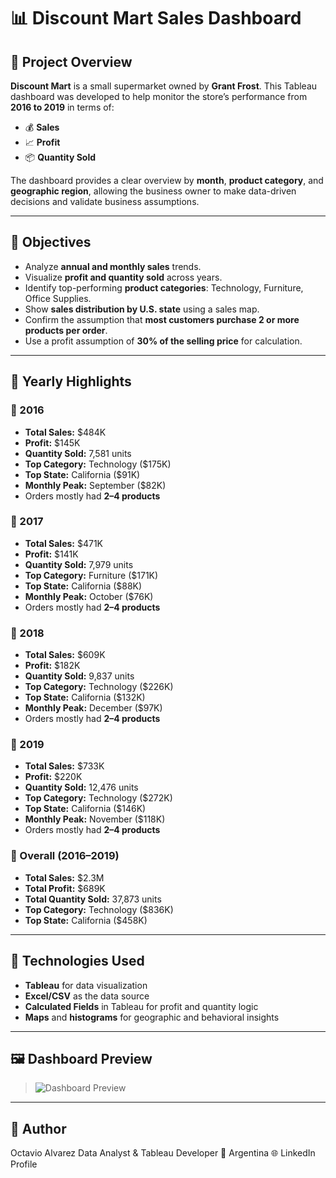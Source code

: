 # 📊 Discount Mart Sales Dashboard

## 🛒 Project Overview

**Discount Mart** is a small supermarket owned by **Grant Frost**. This Tableau dashboard was developed to help monitor the store’s performance from **2016 to 2019** in terms of:

- 💰 **Sales**
- 📈 **Profit**
- 📦 **Quantity Sold**

The dashboard provides a clear overview by **month**, **product category**, and **geographic region**, allowing the business owner to make data-driven decisions and validate business assumptions.

---

## 🎯 Objectives

- Analyze **annual and monthly sales** trends.
- Visualize **profit and quantity sold** across years.
- Identify top-performing **product categories**: Technology, Furniture, Office Supplies.
- Show **sales distribution by U.S. state** using a sales map.
- Confirm the assumption that **most customers purchase 2 or more products per order**.
- Use a profit assumption of **30% of the selling price** for calculation.

---

## 📅 Yearly Highlights

### 🔹 2016
- **Total Sales:** \$484K  
- **Profit:** \$145K  
- **Quantity Sold:** 7,581 units  
- **Top Category:** Technology (\$175K)  
- **Top State:** California (\$91K)  
- **Monthly Peak:** September (\$82K)  
- Orders mostly had **2–4 products**

### 🔹 2017
- **Total Sales:** \$471K  
- **Profit:** \$141K  
- **Quantity Sold:** 7,979 units  
- **Top Category:** Furniture (\$171K)  
- **Top State:** California (\$88K)  
- **Monthly Peak:** October (\$76K)  
- Orders mostly had **2–4 products**

### 🔹 2018
- **Total Sales:** \$609K  
- **Profit:** \$182K  
- **Quantity Sold:** 9,837 units  
- **Top Category:** Technology (\$226K)  
- **Top State:** California (\$132K)  
- **Monthly Peak:** December (\$97K)  
- Orders mostly had **2–4 products**

### 🔹 2019
- **Total Sales:** \$733K  
- **Profit:** \$220K  
- **Quantity Sold:** 12,476 units  
- **Top Category:** Technology (\$272K)  
- **Top State:** California (\$146K)  
- **Monthly Peak:** November (\$118K)  
- Orders mostly had **2–4 products**

### 🔹 Overall (2016–2019)
- **Total Sales:** \$2.3M  
- **Total Profit:** \$689K  
- **Total Quantity Sold:** 37,873 units  
- **Top Category:** Technology (\$836K)  
- **Top State:** California (\$458K)

---

## 📍 Technologies Used

- **Tableau** for data visualization
- **Excel/CSV** as the data source
- **Calculated Fields** in Tableau for profit and quantity logic
- **Maps** and **histograms** for geographic and behavioral insights

---

## 🖼️ Dashboard Preview

> ![Dashboard Preview](images/dashboard_all_years.png)

---

## 📢 Author
  Octavio Alvarez
  Data Analyst & Tableau Developer
  📍 Argentina
  🌐 LinkedIn Profile
